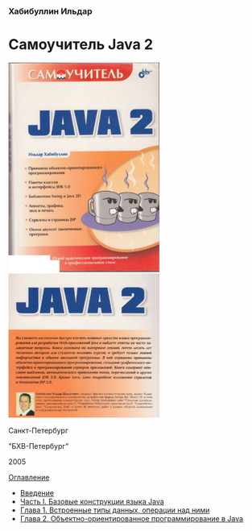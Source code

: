 ### Хабибуллин Ильдар
# Самоучитель Java 2

<img src = "cover.jpg" width = "300"> <img src = "end_cover.jpg" width = "300">

Санкт-Петербург

"БХВ-Петербург" 

2005

[Оглавление](tconts.md)

* [Введение](foreword.md)
* [Часть I. Базовые конструкции языка Java](chapter-1.md)
* [Глава 1. Встроенные типы данных, операции над ними](chapter-1.md)
* [Глава 2. Объектно-ориентированное программирование в Java](chapter-2)

